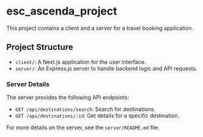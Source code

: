 # esc_ascenda_project

This project contains a client and a server for a travel booking application.

## Project Structure 

- `client/`: A Next.js application for the user interface.
- `server/`: An Express.js server to handle backend logic and API requests.

### Server Details

The server provides the following API endpoints:

- `GET /api/destinations/search`: Search for destinations.
- `GET /api/destinations/:id`: Get details for a specific destination.

For more details on the server, see the `server/README.md` file.